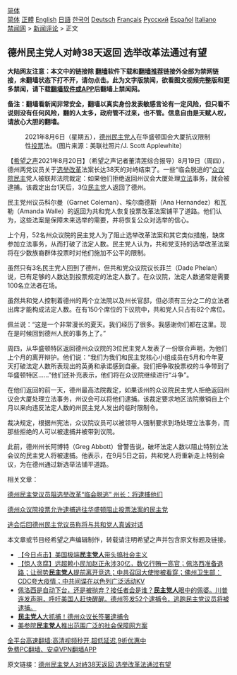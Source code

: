  <!-- 面包屑导航 --> <div class="breadcrumb"><!-- GTranslate: https://gtranslate.io/ -->  <div class="switcher notranslate">  <div class="selected">  <a href="#" onclick="return false;"> 简体</a>  </div>  <div class="option">  <a href="https://www.bannedbook.org" onclick="doGTranslate('zh-CN|zh-CN');jQuery('div.switcher div.selected a').html(jQuery(this).html());return false;" title="简体中文" class="nturl selected"> 简体</a>  <a href="https://www.bannedbook.org/zh-tw/" onclick="doGTranslate('zh-CN|zh-TW');jQuery('div.switcher div.selected a').html(jQuery(this).html());return false;" title="繁體中文" class="nturl"> 正體</a>  <a href="https://www.bannedbook.org/en/" onclick="doGTranslate('zh-CN|en');jQuery('div.switcher div.selected a').html(jQuery(this).html());return false;" title="English" class="nturl"> English</a>  <a href="https://www.bannedbook.org/ja/" onclick="doGTranslate('zh-CN|ja');jQuery('div.switcher div.selected a').html(jQuery(this).html());return false;" title="日本語" class="nturl"> 日語</a>  <a href="https://www.bannedbook.org/ko/" onclick="doGTranslate('zh-CN|ko');jQuery('div.switcher div.selected a').html(jQuery(this).html());return false;" title="한국어" class="nturl"> 한국어</a>  <a href="https://www.bannedbook.org/de/" onclick="doGTranslate('zh-CN|de');jQuery('div.switcher div.selected a').html(jQuery(this).html());return false;" title="Deutsch" class="nturl"> Deutsch</a>  <a href="https://www.bannedbook.org/fr/" onclick="doGTranslate('zh-CN|fr');jQuery('div.switcher div.selected a').html(jQuery(this).html());return false;" title="Français" class="nturl"> Français</a>  <a href="https://www.bannedbook.org/ru/" onclick="doGTranslate('zh-CN|ru');jQuery('div.switcher div.selected a').html(jQuery(this).html());return false;" title="Русский" class="nturl"> Русский</a>  <a href="https://www.bannedbook.org/es/" onclick="doGTranslate('zh-CN|es');jQuery('div.switcher div.selected a').html(jQuery(this).html());return false;" title="Español" class="nturl"> Español</a>  <a href="https://www.bannedbook.org/it/" onclick="doGTranslate('zh-CN|it');jQuery('div.switcher div.selected a').html(jQuery(this).html());return false;" title="Italiano" class="nturl"> Italiano</a>  </div>  </div>      <div class='breadcrumb-sub'><!-- Breadcrumb NavXT 6.3.0 --> <a href="https://www.bannedbook.org/" class="home">禁闻网</a> &gt; <a href="https://www.bannedbook.org/bnews/comments/" class="category">新闻评论</a> &gt; 正文</div></div><h2>德州民主党人对峙38天返回 选举改革法通过有望</h2> <p class="notice"><b>大陆网友注意：本文中的链接除 <a href="https://github.com/bannedbook/fanqiang" >翻墙</a>软件下载和<a href="https://github.com/killgcd/justmysocks/blob/master/README.md">翻墙推荐</a>链接外全部为禁网链接，未翻墙状态下打不开，请勿点击。此为文字版禁闻，欲看图文视频完整版和更多禁闻，请下载<a href="https://github.com/bannedbook/fanqiang">翻墙软件或APP</a>后翻墙上禁闻网。</p><p>备注：翻墙看新闻非常安全，翻墙以真实身份发表敏感言论有一定风险，但只看不说则没有任何风险，翻的人太多，政府管不过来，也不管。信息自由是天赋人权，请放心大胆的翻墙。</b></p>  <div class="entry"> <figure> <p><figcaption>2021年8月6日（星期五），<a href="https://www.bannedbook.org/bnews/tag/%e5%be%b7%e5%b7%9e/" class="st_tag internal_tag" rel="tag" title="标签 德州 下的日志">德州</a><a href="https://www.bannedbook.org/bnews/tag/%e6%b0%91%e4%b8%bb%e5%85%9a%e4%ba%ba/" class="st_tag internal_tag" rel="tag" title="标签 民主党人 下的日志">民主党人</a>在华盛顿国会大厦抗议限制性<a href="https://www.bannedbook.org/bnews/tag/%E6%8A%95%E7%A5%A8/" class="st_tag internal_tag" rel="tag" title="标签 投票 下的日志">投票</a>法。（图片来源：美联社照片/J. Scott Applewhite）</figcaption></figure> <p>【<span class='wp_keywordlink_affiliate'><a href="https://www.soundofhope.org" title="希望之声" target="_blank">希望之声</a></span>2021年8月20日】（希望之声记者董清莲综合报导）8月19日（周四），德州两党议员关于<a href="https://www.bannedbook.org/bnews/tag/%e9%80%89%e4%b8%be/" class="st_tag internal_tag" rel="tag" title="标签 选举 下的日志">选举</a><a href="https://www.bannedbook.org/bnews/tag/%e6%94%b9%e9%9d%a9/" class="st_tag internal_tag" rel="tag" title="标签 改革 下的日志">改革</a>法案长达38天的对峙结束了。一些“临会脱逃的”<a href="https://www.bannedbook.org/bnews/tag/%E4%BC%97%E8%AE%AE%E9%99%A2/" class="st_tag internal_tag" rel="tag" title="标签 众议院 下的日志">众议院</a><a href="https://www.bannedbook.org/bnews/tag/%e6%b0%91%e4%b8%bb/" class="st_tag internal_tag" rel="tag" title="标签 民主 下的日志">民主</a>党人被联邦法院裁定：如果他们拒绝返回州议会大厦处理<a href="https://www.bannedbook.org/bnews/tag/%E7%AB%8B%E6%B3%95/" class="st_tag internal_tag" rel="tag" title="标签 立法 下的日志">立法</a>事务，就会被逮捕。该裁定出台1天后，3位<a href="https://www.bannedbook.org/bnews/tag/%e6%b0%91%e4%b8%bb%e5%85%9a/" class="st_tag internal_tag" rel="tag" title="标签 民主党 下的日志">民主党</a>人返回了德州。</p> <p>民主党州议员科尔曼（Garnet Coleman）、埃尔南德斯（Ana Hernandez）和瓦勒（Amanda Walle）的返回为共和党人恢复投票改革法案铺平了道路。他们认为，这些法案是保障未来选举的需要，并将恢复公众对选举的信心。</p> <p>上个月，52名州众议院的民主党人为了阻止选举改革法案和其它类似措施，缺席参加立法事务，从而打破了法定人数。民主党人认为，共和党支持的选举改革法案将在少数族裔群体投票时对他们施加不公平的限制。</p> <p>虽然只有3名民主党人回到了德州，但共和党众议院议长菲兰（Dade Phelan）说，已有足够的人数达到投票规定的法定人数了。在众议院，法定人数通常是需要100名立法者在场。</p>  <p>虽然共和党人控制着德州的两个立法院以及州长官邸，但必须有三分之二的立法者出席才能构成法定人数。在有150个席位的下议院中，共和党人只占有82个席位。</p> <p>佩兰说：“这是一个非常漫长的夏天。我们经历了很多。我感谢你们都在这里。现在是时候回到德州人民的事务上了。”</p> <p>周四，从华盛顿特区返回德州众议院的3位民主党人发表了一份联合声明，为他们上个月的离开辩护。他们说：“我们为我们和民主党核心小组成员在5月和今年夏天打破法定人数所表现出的英勇和承诺感到自豪。我们把争取投票权的斗争带到了华盛顿特区&#8230;&#8230;”他们还补充表示，他们将在众议院继续进行“斗争”。</p> <p>在他们返回的前一天，德州最高法院裁定，如果该州的众议院民主党人拒绝返回州议会大厦处理立法事务，州议会可以将他们逮捕。该裁定要求地区法院撤销自上个月以来向违反法定人数的州民主党人发出的临时限制令。</p>  <p>裁决规定，根据州宪法，众议院议员可以被领导人强制要求到场处理立法事务，而那些拒绝的人可以被逮捕并被带到议院。</p> <p>此前，德州州长阿博特（Greg Abbott）曾警告说，破坏法定人数以阻止特别立法会议的民主党人将被逮捕。他表示，在9月5日之前，共和党人将重新走上特别会议，为在德州通过新选举法铺平道路。</p> <p>相关文章：</p> <p><a data-ved="2ahUKEwi8rPrzwcDyAhVbLs0KHSTlCaYQFnoECAMQAQ" href="https://www.soundofhope.org/post/525407" ping="/url?sa=t&amp;source=web&amp;rct=j&amp;url=https://www.soundofhope.org/post/525407&amp;ved=2ahUKEwi8rPrzwcDyAhVbLs0KHSTlCaYQFnoECAMQAQ">德州民主党议员阻选举改革“临会脱逃” 州长：将逮捕他们</a></p>  <p><a data-ved="2ahUKEwi8rPrzwcDyAhVbLs0KHSTlCaYQFnoECAQQAQ" href="https://www.soundofhope.org/post/525491?lang=b5" ping="/url?sa=t&amp;source=web&amp;rct=j&amp;url=https://www.soundofhope.org/post/525491%3Flang%3Db5&amp;ved=2ahUKEwi8rPrzwcDyAhVbLs0KHSTlCaYQFnoECAQQAQ">德州众议院投票允许逮捕逃往华盛顿阻止投票法案的民主党</a></p> <p><a data-ved="2ahUKEwi8rPrzwcDyAhVbLs0KHSTlCaYQFnoECA0QAQ" href="https://www.soundofhope.org/post/528329" ping="/url?sa=t&amp;source=web&amp;rct=j&amp;url=https://www.soundofhope.org/post/528329&amp;ved=2ahUKEwi8rPrzwcDyAhVbLs0KHSTlCaYQFnoECA0QAQ">逃会后回德州民主党议员称将与共和党人真诚对话</a></p> <p>本文章或节目经希望之声编辑制作，转载请注明希望之声并包含原文标题及链接。 </p> <ul class='op-related-articles' title='相关阅读'> <li><a href='https://www.bannedbook.org/bnews/bannedvideo/20210814/1606083.html' target='_blank'>【今日点击】美国极端<b>民主党人</b>带头搞社会主义</a></li> <li><a href='https://www.bannedbook.org/bnews/bannedvideo/20210813/1605292.html' target='_blank'>【惊人贪腐】远超赖小民加赵正永涉30亿，数亿行贿一高官；佩洛西准备退路；让弱势<b>民主党人</b>提前离开竞选；中共召回大使惨被看穿；佛州卫生部：CDC夸大疫情；中共间谍在以色列广泛活动KV</a></li> <li><a href='https://www.bannedbook.org/bnews/bannedvideo/20210812/1604984.html' target='_blank'>佩洛西是自动下台，还是被抛弃？接任者会是谁？<b>民主党人</b>眼中的佩婆。川普连发声明，呼吁美国人赶快醒醒。德州签发52个逮捕令，逃跑民主党议员将被逮捕。</a></li> <li><a href='https://www.bannedbook.org/bnews/cnnews/20210812/1604832.html' target='_blank'><b>民主党人</b>大抓捕！德州众议长签署逮捕令</a></li> <li><a href='https://www.bannedbook.org/bnews/worldnews/usa/20210810/1603409.html' target='_blank'>美参院<b>民主党人</b>推出范围广泛的社会保障网方案</a></li> </ul> <p class="texttj"> <a href="https://github.com/bannedbook/fanqiang/wiki/V2ray%E6%9C%BA%E5%9C%BA" target="_blank">全平台高速翻墙:高清视频秒开,超低延迟,9折优惠中</a><br/> <a href="https://github.com/bannedbook/fanqiang/wiki/%E7%A6%81%E9%97%BB%E7%BD%91%E5%AE%89%E5%8D%93%E7%BF%BB%E5%A2%99%E6%96%B0%E9%97%BBAPP" target="_blank">免费PC翻墙、安卓VPN翻墙APP</a></p> <p>原文链接：<a class="src_link"  href="https://www.soundofhope.org/post/537326" target="_blank">德州民主党人对峙38天返回 选举改革法通过有望</a></p><a name='sharetosocial'></a>  <div style="margin-bottom:5px;padding-bottom:5px;clear:both"> <div id="archive-pix-1" class="banner-ads"> <!-- AuctionX Display platform tag START --> <div id="26318x728x90x621x_ADSLOT2" clicktrack="%%CLICK_URL_ESC%%"></div> <!-- AuctionX Display platform tag END --> </div> <div id="archive-pix-2" class="banner-ads"> <!-- AuctionX Display platform tag START --> <div id="26315x300x250x621x_ADSLOT2" clicktrack="%%CLICK_URL_ESC%%"></div> <!-- AuctionX Display platform tag END --> </div> </div>  <div id="archive-pix-1" class="banner-ads"> <!-- AuctionX Display platform tag START --> <div id="26318x728x90x621x_ADSLOT3" clicktrack="%%CLICK_URL_ESC%%"></div> <!-- AuctionX Display platform tag END --> </div> </div><!--END ENTRY--> 